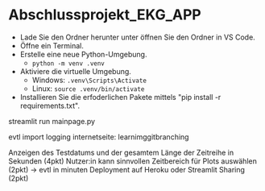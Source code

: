 # Abschlussprojekt_EKG_APP



- Lade Sie den Ordner herunter unter öffnen Sie den Ordner in VS Code.
- Öffne ein Terminal.
- Erstelle eine neue Python-Umgebung.
    - `python -m venv .venv`
- Aktiviere die virtuelle Umgebung.
    - Windows: `.venv\Scripts\Activate`
    - Linux: `source .venv/bin/activate`
- Installieren Sie die erfoderlichen Pakete mittels "pip install -r requirements.txt".

streamlit run mainpage.py

evtl import logging
internetseite: learnimggitbranching


Anzeigen des Testdatums und der gesamtem Länge der Zeitreihe in Sekunden (4pkt)
Nutzer:in kann sinnvollen Zeitbereich für Plots auswählen (2pkt) -> evtl in minuten
Deployment auf Heroku oder Streamlit Sharing (2pkt)
